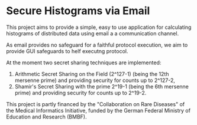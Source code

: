 # Secure Histograms via Email

This project aims to provide a simple, easy to use application for calculating
histograms of distributed data using email a a communication channel.

As email provides no safeguard for a faithful protocol execution, we aim to
provide GUI safeguards to helf executng protocol.

At the moment two secret sharing techniques are implemented:
 1. Arithmetic Secret Sharing on the Field (2^127-1) (being the 12th mersenne
    prime) and providing security for counts up to 2^127-2,
 2. Shamir's Secret Sharing with the prime 2^19-1 (being the 6th mersenne prime)
    and providing security for counts up to 2^19-2.
    
This project is partly financed by the "Collaboration on Rare Diseases" of the
Medical Informatics Initiative, funded by the German Federal Ministry of
Education and Research (BMBF).
